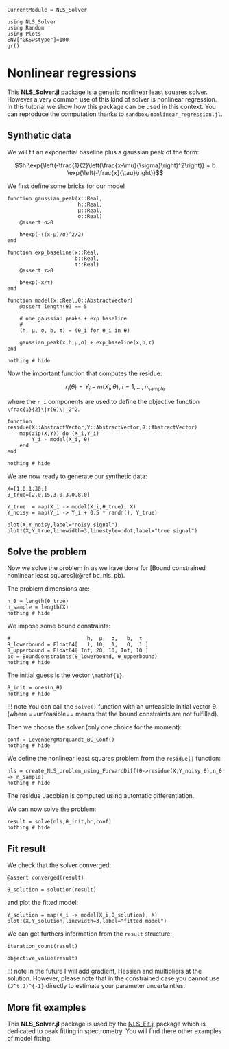 ```@meta
CurrentModule = NLS_Solver
```

```@setup session
using NLS_Solver
using Random
using Plots
ENV["GKSwstype"]=100
gr()
```

# Nonlinear regressions

This **NLS_Solver.jl** package is a generic nonlinear least squares
solver. However a very common use of this kind of solver is nonlinear
regression. In this tutorial we show how this package can be used in
this context. You can reproduce the computation thanks to
`sandbox/nonlinear_regression.jl`.

## Synthetic data

We will fit an exponential baseline plus a gaussian peak of the form:
```math
h \exp{\left(-\frac{1}{2}\left(\frac{x-\mu}{\sigma}\right)^2\right)} + b \exp{\left(-\frac{x}{\tau}\right)}
```

We first define some bricks for our model

```@example session
function gaussian_peak(x::Real,
                       h::Real,
                       μ::Real,
                       σ::Real)
    @assert σ>0
    
    h*exp(-((x-μ)/σ)^2/2)
end

function exp_baseline(x::Real,
                      b::Real,
                      τ::Real)
    @assert τ>0

    b*exp(-x/τ)
end
          
function model(x::Real,θ::AbstractVector)
    @assert length(θ) == 5
    
    # one gaussian peaks + exp baseline
    #
    (h, μ, σ, b, τ) = (θ_i for θ_i in θ)
    
    gaussian_peak(x,h,μ,σ) + exp_baseline(x,b,τ) 
end

nothing # hide
```

Now the important function that computes the residue:
```math
r_i(θ) = Y_i - m(X_i,θ),\ i=1,\dots,n_{\text{sample}}
```
where the ``r_i`` components are used to define the objective function ``\frac{1}{2}\|r(θ)\|_2^2``.

```@example session
function residue(X::AbstractVector,Y::AbstractVector,θ::AbstractVector)
    map(zip(X,Y)) do (X_i,Y_i)
        Y_i - model(X_i, θ)
    end
end

nothing # hide
```

We are now ready to generate our synthetic data:

```@example session
X=[1:0.1:30;]
θ_true=[2.0,15,3.0,3.0,8.0]

Y_true  = map(X_i -> model(X_i,θ_true), X)
Y_noisy = map(Y_i -> Y_i + 0.5 * randn(), Y_true)

plot(X,Y_noisy,label="noisy signal")
plot!(X,Y_true,linewidth=3,linestyle=:dot,label="true signal")
```

## Solve the problem

Now we solve the problem in as we have done for [Bound constrained
nonlinear least squares](@ref bc_nls_pb).

The problem dimensions are:
```@example session
n_θ = length(θ_true)
n_sample = length(X)
nothing # hide
```

We impose some bound constraints:

```@example session
#                         h,  μ,  σ,   b,  τ
θ_lowerbound = Float64[   1, 10,  1,   0,  1 ]
θ_upperbound = Float64[ Inf, 20, 10, Inf, 10 ]
bc = BoundConstraints(θ_lowerbound, θ_upperbound)
nothing # hide
```

The initial guess is the  vector ``\mathbf{1}``. 

```@example session
θ_init = ones(n_θ)
nothing # hide 
```

!!! note
    You can call the `solve()` function with an unfeasible initial vector θ. 
	(where ==unfeasible== means that the bound constraints are not fulfilled). 

Then we choose the solver (only one choice for the moment):
```@example session
conf = LevenbergMarquardt_BC_Conf()
nothing # hide 
```

We define the nonlinear least squares problem from the `residue()` function:
```@example session
nls = create_NLS_problem_using_ForwardDiff(θ->residue(X,Y_noisy,θ),n_θ => n_sample)
nothing # hide 
```
The residue Jacobian is computed using automatic differentiation.

We can now solve the problem:

```@example session
result = solve(nls,θ_init,bc,conf)
nothing # hide
```

## Fit result

We check that the solver converged:

```@example session
@assert converged(result)
```

```@example session
θ_solution = solution(result)
```

and plot the fitted model:

```@example session
Y_solution = map(X_i -> model(X_i,θ_solution), X)
plot!(X,Y_solution,linewidth=3,label="fitted model")
```

We can get furthers information from the `result` structure:

```@example session
iteration_count(result)
```

```@example session
objective_value(result)
```

!!! note 
    In the future I will add gradient, Hessian and multipliers at
    the solution.  However, please note that in the constrained case
    you cannot use ``(J^t.J)^{-1}`` directly to estimate your
    parameter uncertainties.

## More fit examples

This **NLS_Solver.jl** package is used by the
[NLS_Fit.jl](https://github.com/vincent-picaud/NLS_Fit.jl) package
which is dedicated to peak fitting in spectrometry. You will find
there other examples of model fitting.
